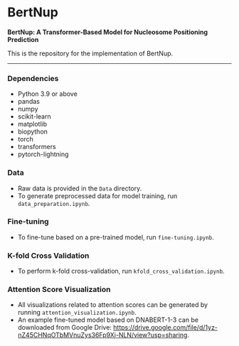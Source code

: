 # BertNup

**BertNup: A Transformer-Based Model for Nucleosome Positioning Prediction**

This is the repository for the implementation of BertNup.

---

### Dependencies
- Python 3.9 or above
- pandas
- numpy
- scikit-learn
- matplotlib
- biopython
- torch
- transformers
- pytorch-lightning

### Data
- Raw data is provided in the `Data` directory.
- To generate preprocessed data for model training, run `data_preparation.ipynb`.

### Fine-tuning
- To fine-tune based on a pre-trained model, run `fine-tuning.ipynb`.

### K-fold Cross Validation
- To perform k-fold cross-validation, run `kfold_cross_validation.ipynb`.

### Attention Score Visualization
- All visualizations related to attention scores can be generated by running `attention_visualization.ipynb`.
- An example fine-tuned model based on DNABERT-1-3 can be downloaded from Google Drive: https://drive.google.com/file/d/1yz-nZ45CHNqOTbMVnuZys36Fp9Xj-NLN/view?usp=sharing.